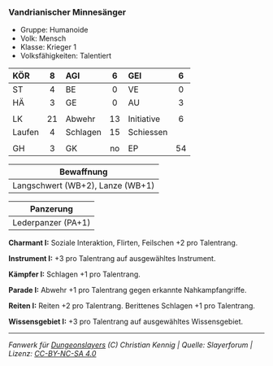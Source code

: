### Vandrianischer Minnesänger

- Gruppe: Humanoide
- Volk: Mensch
- Klasse: Krieger 1
- Volksfähigkeiten: Talentiert

| KÖR    |  8  | AGI      |  6  | GEI        |  6  |
| :----- | :-: | :------- | :-: | :--------- | :-: |
| ST     |  4  | BE       |  0  | VE         |  0  |
| HÄ     |  3  | GE       |  0  | AU         |  3  |
|        |     |          |     |            |     |
| LK     | 21  | Abwehr   | 13  | Initiative |  6  |
| Laufen |  4  | Schlagen | 15  | Schiessen  |     |
|        |     |          |     |            |     |
| GH     |  3  | GK       | no  | EP         | 54  |

|            Bewaffnung            |
| :------------------------------: |
| Langschwert (WB+2), Lanze (WB+1) |

|     Panzerung      |
| :----------------: |
| Lederpanzer (PA+1) |

**Charmant I:** Soziale Interaktion, Flirten, Feilschen +2 pro Talentrang.

**Instrument I:** +3 pro Talentrang auf ausgewähltes Instrument.

**Kämpfer I:** Schlagen +1 pro Talentrang.

**Parade I:** Abwehr +1 pro Talentrang gegen erkannte Nahkampfangriffe.

**Reiten I:** Reiten +2 pro Talentrang. Berittenes Schlagen +1 pro Talentrang.

**Wissensgebiet I:** +3 pro Talentrang auf ausgewähltes Wissensgebiet.

---

_Fanwerk für [Dungeonslayers](https://www.dungeonslayers.net/) (C) Christian Kennig | Quelle: Slayerforum | Lizenz: [CC-BY-NC-SA 4.0](https://creativecommons.org/licenses/by-nc-sa/4.0/deed.de)_
